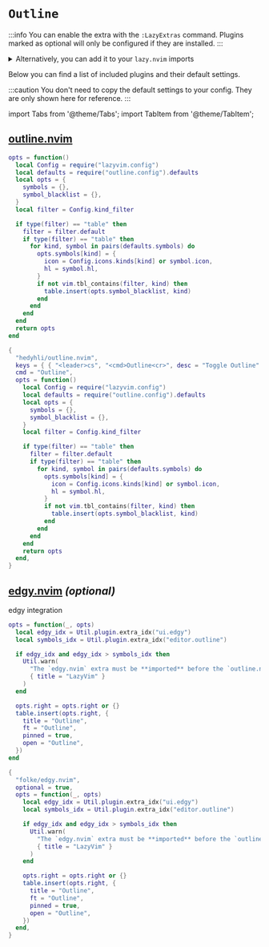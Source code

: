 # `Outline`

<!-- plugins:start -->

:::info
You can enable the extra with the `:LazyExtras` command.
Plugins marked as optional will only be configured if they are installed.
:::

<details>
<summary>Alternatively, you can add it to your <code>lazy.nvim</code> imports</summary>

```lua title="lua/config/lazy.lua" {4}
require("lazy").setup({
  spec = {
    { "LazyVim/LazyVim", import = "lazyvim.plugins" },
    { import = "lazyvim.plugins.extras.editor.outline" },
    { import = "plugins" },
  },
})
```

</details>

Below you can find a list of included plugins and their default settings.

:::caution
You don't need to copy the default settings to your config.
They are only shown here for reference.
:::

import Tabs from '@theme/Tabs';
import TabItem from '@theme/TabItem';

## [outline.nvim](https://github.com/hedyhli/outline.nvim)

<Tabs>

<TabItem value="opts" label="Options">

```lua
opts = function()
  local Config = require("lazyvim.config")
  local defaults = require("outline.config").defaults
  local opts = {
    symbols = {},
    symbol_blacklist = {},
  }
  local filter = Config.kind_filter

  if type(filter) == "table" then
    filter = filter.default
    if type(filter) == "table" then
      for kind, symbol in pairs(defaults.symbols) do
        opts.symbols[kind] = {
          icon = Config.icons.kinds[kind] or symbol.icon,
          hl = symbol.hl,
        }
        if not vim.tbl_contains(filter, kind) then
          table.insert(opts.symbol_blacklist, kind)
        end
      end
    end
  end
  return opts
end
```

</TabItem>


<TabItem value="code" label="Full Spec">

```lua
{
  "hedyhli/outline.nvim",
  keys = { { "<leader>cs", "<cmd>Outline<cr>", desc = "Toggle Outline" } },
  cmd = "Outline",
  opts = function()
    local Config = require("lazyvim.config")
    local defaults = require("outline.config").defaults
    local opts = {
      symbols = {},
      symbol_blacklist = {},
    }
    local filter = Config.kind_filter

    if type(filter) == "table" then
      filter = filter.default
      if type(filter) == "table" then
        for kind, symbol in pairs(defaults.symbols) do
          opts.symbols[kind] = {
            icon = Config.icons.kinds[kind] or symbol.icon,
            hl = symbol.hl,
          }
          if not vim.tbl_contains(filter, kind) then
            table.insert(opts.symbol_blacklist, kind)
          end
        end
      end
    end
    return opts
  end,
}
```

</TabItem>

</Tabs>

## [edgy.nvim](https://github.com/folke/edgy.nvim) _(optional)_

 edgy integration


<Tabs>

<TabItem value="opts" label="Options">

```lua
opts = function(_, opts)
  local edgy_idx = Util.plugin.extra_idx("ui.edgy")
  local symbols_idx = Util.plugin.extra_idx("editor.outline")

  if edgy_idx and edgy_idx > symbols_idx then
    Util.warn(
      "The `edgy.nvim` extra must be **imported** before the `outline.nvim` extra to work properly.",
      { title = "LazyVim" }
    )
  end

  opts.right = opts.right or {}
  table.insert(opts.right, {
    title = "Outline",
    ft = "Outline",
    pinned = true,
    open = "Outline",
  })
end
```

</TabItem>


<TabItem value="code" label="Full Spec">

```lua
{
  "folke/edgy.nvim",
  optional = true,
  opts = function(_, opts)
    local edgy_idx = Util.plugin.extra_idx("ui.edgy")
    local symbols_idx = Util.plugin.extra_idx("editor.outline")

    if edgy_idx and edgy_idx > symbols_idx then
      Util.warn(
        "The `edgy.nvim` extra must be **imported** before the `outline.nvim` extra to work properly.",
        { title = "LazyVim" }
      )
    end

    opts.right = opts.right or {}
    table.insert(opts.right, {
      title = "Outline",
      ft = "Outline",
      pinned = true,
      open = "Outline",
    })
  end,
}
```

</TabItem>

</Tabs>

<!-- plugins:end -->
